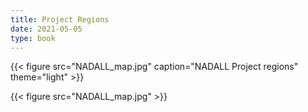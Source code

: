 ```yaml
---
title: Project Regions
date: 2021-05-05
type: book
---
```


<!--more-->
{{< figure src="NADALL_map.jpg" caption="NADALL Project regions" theme="light" >}}

{{< figure src="NADALL_map.jpg" >}}
